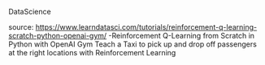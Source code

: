 DataScience

source:
https://www.learndatasci.com/tutorials/reinforcement-q-learning-scratch-python-openai-gym/
-Reinforcement Q-Learning from Scratch in Python with OpenAI Gym
Teach a Taxi to pick up and drop off passengers at the right locations with Reinforcement Learning

